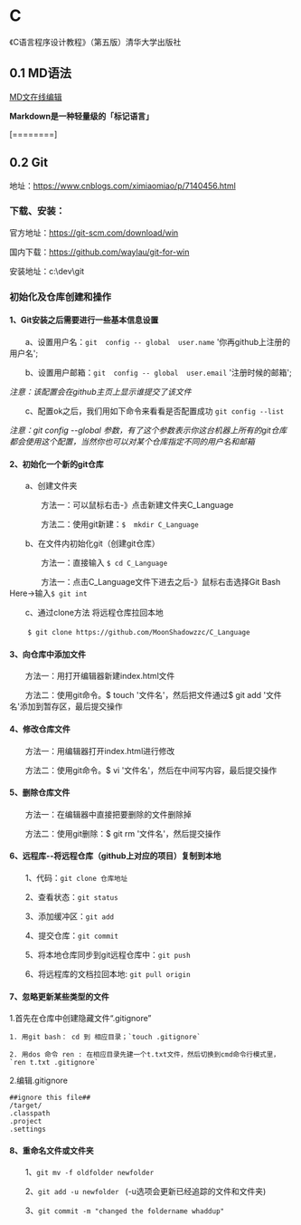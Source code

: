 # C
《C语言程序设计教程》（第五版）清华大学出版社
## 0.1 MD语法
[MD文在线编辑](https://www.mdeditor.com/)

**Markdown是一种轻量级的「标记语言」**

[========]

## 0.2 Git
地址：https://www.cnblogs.com/ximiaomiao/p/7140456.html

### 下载、安装：
官方地址：https://git-scm.com/download/win 

国内下载：https://github.com/waylau/git-for-win

安装地址：c:\dev\git
### 初始化及仓库创建和操作
#### 1、Git安装之后需要进行一些基本信息设置
　　a、设置用户名：`git  config -- global  user.name`  '你再github上注册的用户名';

　　b、设置用户邮箱：`git  config -- global  user.email`  '注册时候的邮箱';

*注意：该配置会在github主页上显示谁提交了该文件*

 　　c、配置ok之后，我们用如下命令来看看是否配置成功 `git config --list`

*注意：git  config --global 参数，有了这个参数表示你这台机器上所有的git仓库都会使用这个配置，当然你也可以对某个仓库指定不同的用户名和邮箱*

#### 2、初始化一个新的git仓库

　　a、创建文件夹

　　　　方法一：可以鼠标右击-》点击新建文件夹C_Language

　　　　方法二：使用git新建：`$  mkdir C_Language`

　　b、在文件内初始化git（创建git仓库）

　　　　方法一：直接输入 `$ cd C_Language`

　　　　方法一：点击C_Language文件下进去之后-》鼠标右击选择Git Bash Here->输入`$ git int`

　　c、通过clone方法 将远程仓库拉回本地

  　　 `$ git clone https://github.com/MoonShadowzzc/C_Language `

#### 3、向仓库中添加文件

　　方法一：用打开编辑器新建index.html文件

　　方法二：使用git命令。$  touch '文件名'，然后把文件通过$ git add '文件名'添加到暂存区，最后提交操作

#### 4、修改仓库文件

　　方法一：用编辑器打开index.html进行修改

　　方法二：使用git命令。$  vi  '文件名'，然后在中间写内容，最后提交操作

#### 5、删除仓库文件

　　方法一：在编辑器中直接把要删除的文件删除掉

　　方法二：使用git删除：$ git rm '文件名'，然后提交操作

#### 6、远程库--将远程仓库（github上对应的项目）复制到本地

　　1、代码：`git clone 仓库地址`

　　2、查看状态：`git status`

　　3、添加缓冲区：`git add`

　　4、提交仓库：`git commit`

　　5、将本地仓库同步到git远程仓库中：`git push`

　　6、将远程库的文档拉回本地: `git pull origin`

#### 7、忽略更新某些类型的文件
1.首先在仓库中创建隐藏文件“.gitignore”

    1. 用git bash： cd 到 相应目录；`touch .gitignore`
	
    2. 用dos 命令 ren : 在相应目录先建一个t.txt文件，然后切换到cmd命令行模式里，`ren t.txt .gitignore`

2.编辑.gitignore

	##ignore this file##
	/target/
	.classpath
	.project
	.settings

#### 8、重命名文件或文件夹

　　1、`git mv -f oldfolder newfolder`

　　2、`git add -u newfolder ` (-u选项会更新已经追踪的文件和文件夹)

　　3、`git commit -m "changed the foldername whaddup"`

